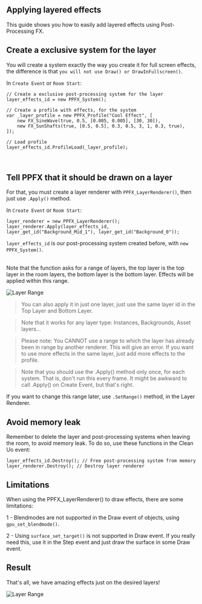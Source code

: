
## Applying layered effects <!-- {docsify-ignore} -->

This guide shows you how to easily add layered effects using Post-Processing FX.



## Create a exclusive system for the layer <!-- {docsify-ignore} -->

You will create a system exactly the way you create it for full screen effects, the difference is that `you will not use Draw() or DrawInFullscreen()`.

In `Create Event` or `Room Start`:
```gml
// Create a exclusive post-processing system for the layer
layer_effects_id = new PPFX_System();

// Create a profile with effects, for the system
var _layer_profile = new PPFX_Profile("Cool Effect", [
	new FX_SineWave(true, 0.5, [0.005, 0.005], [30, 30]),
	new FX_SunShafts(true, [0.5, 0.5], 0.3, 0.5, 3, 1, 0.3, true),
]);

// Load profile
layer_effects_id.ProfileLoad(_layer_profile);
```
</br>


## Tell PPFX that it should be drawn on a layer <!-- {docsify-ignore} -->

For that, you must create a layer renderer with `PPFX_LayerRenderer()`, then just use `.Apply()` method.

In `Create Event` or `Room Start`:
```gml
layer_renderer = new PPFX_LayerRenderer();
layer_renderer.Apply(layer_effects_id, layer_get_id("Background_Mid_1"), layer_get_id("Background_0")); 
```
`layer_effects_id` is our post-processing system created before, with `new PPFX_System()`.  
</br>


Note that the function asks for a range of layers, the top layer is the top layer in the room layers, the bottom layer is the bottom layer. Effects will be applied within this range.

![Layer Range](/./images/Layers_0.png)

> You can also apply it in just one layer, just use the same layer id in the Top Layer and Bottom Layer.

> Note that it works for any layer type: Instances, Backgrounds, Asset layers...

> Please note: You CANNOT use a range to which the layer has already been in range by another renderer. This will give an error. If you want to use more effects in the same layer, just add more effects to the profile.

> Note that you should use the .Apply() method only once, for each system. That is, don't run this every frame. It might be awkward to call .Apply() on Create Event, but that's right.


If you want to change this range later, use `.SetRange()` method, in the Layer Renderer.

## Avoid memory leak <!-- {docsify-ignore} -->

Remember to delete the layer and post-processing systems when leaving the room, to avoid memory leak. To do so, use these functions in the Clean Uo event:

```gml
layer_effects_id.Destroy(); // Free post-processing system from memory
layer_renderer.Destroy(); // Destroy layer renderer
```

## Limitations <!-- {docsify-ignore} -->

When using the PPFX_LayerRenderer() to draw effects, there are some limitations:

1 - Blendmodes are not supported in the Draw event of objects, using `gpu_set_blendmode()`.  

2 - Using `surface_set_target()` is not supported in Draw event. If you really need this, use it in the Step event and just draw the surface in some Draw event.

## Result <!-- {docsify-ignore} -->

That's all, we have amazing effects just on the desired layers!

![Layer Range](/./images/Layers_Result.gif)
